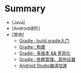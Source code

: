 # Summary

* [Java]
* [Android进阶]
* [其他]
   - [Gradle : build.gradle入门](others/gradle_getting_started.md)
   - [Gradle : 构建](others/gradle_build.md)
   - [Gradle : 多版本 && 差异化](others/gradle_multiple.md)
   - [Gradle : 依赖管理、其他设置](others/gradle_rely.md)
   - [Android Studio编译加速](others/as_speed_up.md)
 
